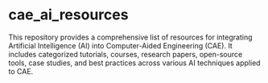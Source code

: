 # cae_ai_resources
This repository provides a comprehensive list of resources for integrating Artificial Intelligence (AI) into Computer-Aided Engineering (CAE). It includes categorized tutorials, courses, research papers, open-source tools, case studies, and best practices across various AI techniques applied to CAE.
